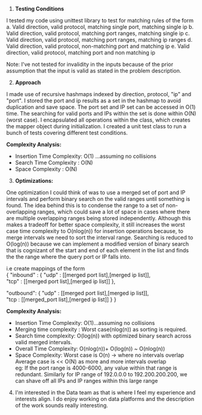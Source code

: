 1. **Testing Conditions**  

  I tested my code using unittest library to test for matching rules of the form 
              a. Valid direction, valid protocol, matching single port, matching single ip 
              b. Valid direction, valid protocol, matching port ranges, matching single ip 
              c. Valid direction, valid protocol, matching port ranges, matching ip ranges 
              d. Valid direction, valid protocol, non-matching port and matching ip 
              e. Valid direction, valid protocol, matching port and non matching ip 

   Note: I've not tested for invalidity in the inputs because of the prior assumption that the input is valid as stated in the problem description.
    
2. **Approach** 

  I made use of recursive hashmaps indexed by direction, protocol, "ip" and "port". I stored the port and ip results as a set in the hashmap to avoid duplication and save space. The port set and IP set can be accessed in O(1) time. The searching for valid ports and IPs within the set is done within O(N) (worst case). I encapsulated all operations within the class, which creates the mapper object during initialization. I created a unit test class to run a bunch of tests covering different test conditions.   

  **Complexity Analysis:**
 - Insertion Time Complexity: O(1)  ...assuming no collisions 
 - Search Time Complexity :   O(N) 
 - Space Complexity :         O(N) 
                                      
3. **Optimizations:**

  One optimization I could think of was to use a merged set of port and IP intervals and perform binary search on the valid ranges until something is found. The idea behind this is to condense the range to a set of non-overlapping ranges, which could save a lot of space in cases where there are multiple overlapping ranges being stored independently. Although this makes a tradeoff for better space complexity, it still increases the worst case time complexity to O(nlog(n)) for insertion operations because, to merge intervals we need to sort the interval range. Searching is reduced to O(log(n)) because we can implement a modified version of binary search that is cognizant of the start and end of each element in the list and finds the the range where the query port or IP falls into. 

i.e create mappings of the form   
{  "inbound" : { "udp" : [[merged port list],[merged ip list]],  
                 "tcp" : [[merged port list],[merged ip list]] },   
                 
  "outbound": { "udp" : [[merged port list],[merged ip list]],  
                "tcp :  [[merged_port list],[merged ip list]] } 
                                                  }  

  **Complexity Analysis:**
 - Insertion Time Complexity: O(1)...assuming no collisions
 - Merging time complexity :  Worst case(nlog(n)) as sorting is required.
 - Search time complexity:    O(log(n)) with optimized binary search across valid merged intervals.
 - Overall Time Complexity:   O(nlog(n))+ O(log(n)) ~ O(nlog(n))
 - Space Complexity:          Worst case is O(n)  -> where no intervals overlap
                           Average case is << O(N) as more and more intervals overlap           
                           eg: If the port range is 4000-6000, any value within that range is redundant. 
                               Similarly for IP range of 192.0.0.0 to 192.200.200.200, we can shave off all IPs and IP ranges within this large range


4. I'm interested in the Data team as that is where I feel my experience and interests align. I do enjoy working on data platforms and the description of the work sounds really interesting.
